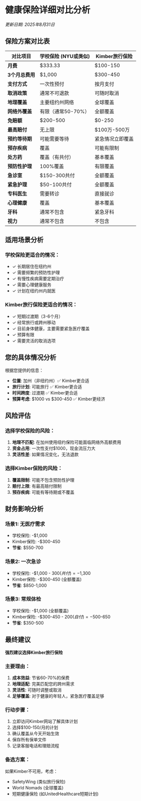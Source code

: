 # 健康保险详细对比分析
*更新日期: 2025年8月31日*

## 保险方案对比表

| 对比项目 | 学校保险 (NYU或类似) | Kimber旅行保险 |
|---------|---------------------|----------------|
| **月费** | $333.33 | $100-150 |
| **3个月总费用** | $1,000 | $300-450 |
| **支付方式** | 一次性预付 | 按月支付 |
| **取消政策** | 通常不可退款 | 可随时取消 |
| **地理覆盖** | 主要纽约州网络 | 全球覆盖 |
| **网络外覆盖** | 有限（通常50-70%） | 全额覆盖 |
| **免赔额** | $200-500 | $0-250 |
| **最高赔付** | 无上限 | $100万-500万 |
| **预约等待期** | 可能需要等待 | 紧急情况立即覆盖 |
| **预存疾病** | 覆盖 | 可能有限制 |
| **处方药** | 覆盖（有共付） | 基本覆盖 |
| **预防性护理** | 100%覆盖 | 有限覆盖 |
| **急诊室** | $150-300共付 | 全额覆盖 |
| **紧急护理** | $50-100共付 | 全额覆盖 |
| **专科医生** | 需要转诊 | 直接就诊 |
| **心理健康** | 覆盖 | 基本覆盖 |
| **牙科** | 通常不包含 | 紧急牙科 |
| **视力** | 通常不包含 | 不包含 |

## 适用场景分析

### 学校保险更适合的情况：
- ✓ 长期居住在纽约州
- ✓ 需要频繁的预防性护理
- ✓ 有慢性疾病需要定期治疗
- ✓ 需要心理健康服务
- ✓ 计划在纽约州内就医

### Kimber旅行保险更适合的情况：
- ✓ 短期过渡期（3-6个月）
- ✓ 经常旅行或跨州移动
- ✓ 目前身体健康，主要需要紧急医疗覆盖
- ✓ 预算有限
- ✓ 需要灵活的取消选项

## 您的具体情况分析

根据您提供的信息：
- **位置**: 加州（非纽约州）✅ Kimber更合适
- **旅行计划**: 可能旅行 ✅ Kimber更合适
- **时间跨度**: 过渡期 ✅ Kimber更合适
- **预算考虑**: $1000 vs $300-450 ✅ Kimber更经济

## 风险评估

### 选择学校保险的风险：
1. **地理不匹配**: 在加州使用纽约保险可能面临网络外高额费用
2. **资金占用**: 一次性支付$1000，现金流压力大
3. **灵活性差**: 如果情况变化，无法退款

### 选择Kimber保险的风险：
1. **覆盖限制**: 可能不包含预防性护理
2. **赔付上限**: 有最高赔付限制
3. **预存疾病**: 可能有等待期或不覆盖

## 财务影响分析

### 场景1: 无医疗需求
- 学校保险: -$1,000
- Kimber保险: -$300-450
- **节省**: $550-700

### 场景2: 一次急诊
- 学校保险: -$1,000 - $300(共付) = -$1,300
- Kimber保险: -$300-450 (全额覆盖)
- **节省**: $850-1,000

### 场景3: 常规体检
- 学校保险: -$1,000 (全额覆盖)
- Kimber保险: -$300-450 - $200(自付) = -$500-650
- **节省**: $350-500

## 最终建议

**强烈建议选择Kimber旅行保险**

### 主要理由：
1. **成本效益**: 节省60-70%的保费
2. **地理适配**: 完美匹配您的跨州需求
3. **灵活性**: 可随时调整或取消
4. **足够覆盖**: 对于健康的年轻人，紧急医疗覆盖足够

### 行动步骤：
1. 立即访问Kimber网站了解具体计划
2. 选择$100-150/月的计划
3. 确认覆盖从今天开始生效
4. 保存所有保单文件
5. 记录客服电话和理赔流程

### 备选方案：
如果Kimber不可用，考虑：
- SafetyWing (类似旅行保险)
- World Nomads (全球覆盖)
- 短期健康保险 (如UnitedHealthcare短期计划)